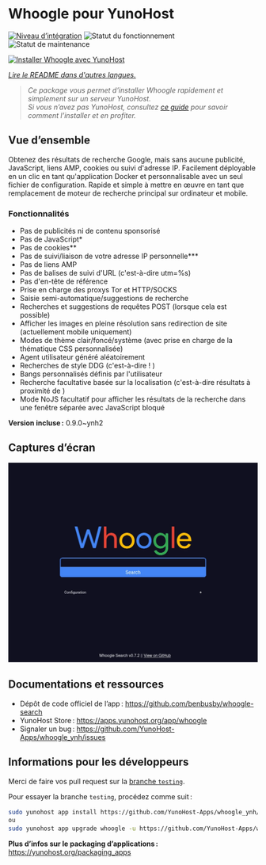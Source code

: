 <!--
Nota bene : ce README est automatiquement généré par <https://github.com/YunoHost/apps/tree/master/tools/readme_generator>
Il NE doit PAS être modifié à la main.
-->

# Whoogle pour YunoHost

[![Niveau d’intégration](https://dash.yunohost.org/integration/whoogle.svg)](https://ci-apps.yunohost.org/ci/apps/whoogle/) ![Statut du fonctionnement](https://ci-apps.yunohost.org/ci/badges/whoogle.status.svg) ![Statut de maintenance](https://ci-apps.yunohost.org/ci/badges/whoogle.maintain.svg)

[![Installer Whoogle avec YunoHost](https://install-app.yunohost.org/install-with-yunohost.svg)](https://install-app.yunohost.org/?app=whoogle)

*[Lire le README dans d'autres langues.](./ALL_README.md)*

> *Ce package vous permet d’installer Whoogle rapidement et simplement sur un serveur YunoHost.*  
> *Si vous n’avez pas YunoHost, consultez [ce guide](https://yunohost.org/install) pour savoir comment l’installer et en profiter.*

## Vue d’ensemble

Obtenez des résultats de recherche Google, mais sans aucune publicité, JavaScript, liens AMP, cookies ou suivi d'adresse IP. Facilement déployable en un clic en tant qu'application Docker et personnalisable avec un seul fichier de configuration. Rapide et simple à mettre en œuvre en tant que remplacement de moteur de recherche principal sur ordinateur et mobile.

### Fonctionnalités

- Pas de publicités ni de contenu sponsorisé
- Pas de JavaScript*
- Pas de cookies**
- Pas de suivi/liaison de votre adresse IP personnelle***
- Pas de liens AMP
- Pas de balises de suivi d'URL (c'est-à-dire utm=%s)
- Pas d'en-tête de référence
- Prise en charge des proxys Tor et HTTP/SOCKS
- Saisie semi-automatique/suggestions de recherche
- Recherches et suggestions de requêtes POST (lorsque cela est possible)
- Afficher les images en pleine résolution sans redirection de site (actuellement mobile uniquement)
- Modes de thème clair/foncé/système (avec prise en charge de la thématique CSS personnalisée)
- Agent utilisateur généré aléatoirement
- Recherches de style DDG (c'est-à-dire !<tag> <query>)
- Bangs personnalisés définis par l'utilisateur
- Recherche facultative basée sur la localisation (c'est-à-dire résultats à proximité de <ville>)
- Mode NoJS facultatif pour afficher les résultats de la recherche dans une fenêtre séparée avec JavaScript bloqué


**Version incluse :** 0.9.0~ynh2

## Captures d’écran

![Capture d’écran de Whoogle](./doc/screenshots/screenshot.png)

## Documentations et ressources

- Dépôt de code officiel de l’app : <https://github.com/benbusby/whoogle-search>
- YunoHost Store : <https://apps.yunohost.org/app/whoogle>
- Signaler un bug : <https://github.com/YunoHost-Apps/whoogle_ynh/issues>

## Informations pour les développeurs

Merci de faire vos pull request sur la [branche `testing`](https://github.com/YunoHost-Apps/whoogle_ynh/tree/testing).

Pour essayer la branche `testing`, procédez comme suit :

```bash
sudo yunohost app install https://github.com/YunoHost-Apps/whoogle_ynh/tree/testing --debug
ou
sudo yunohost app upgrade whoogle -u https://github.com/YunoHost-Apps/whoogle_ynh/tree/testing --debug
```

**Plus d’infos sur le packaging d’applications :** <https://yunohost.org/packaging_apps>
